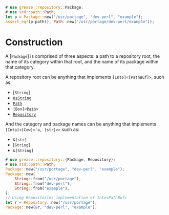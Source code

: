 ```rust
# use grease::repository::Package;
# use std::path::Path;
let p = Package::new("/usr/portage", "dev-perl", "example");
assert_eq!(p.path(), Path::new("/usr/portage/dev-perl/example"));
```

# Construction

A [`Package`] is comprised of three aspects: a path to a repository root,
the name of its category within that root, and the name of its package
within that category.

A repository root can be anything that implements
<code>[Into]\<[PathBuf]\></code>, such as:
* [`String`]
* [`OsString`](std::ffi::OsString)
* [`Path`](std::path::Path)
* <code>[Box]\<[Path](std::path::Path)\></code>
* [`Repository`](crate::repository::Repository)

And the category and package names can be anything that implements
<code>[Into]\<[Cow]\<'a, [str]\>\></code> such as:

* <code>&[str]</code>
* [`String`]
* <code>&[String]</code>

```rust
# use grease::repository::{Package, Repository};
# use std::path::Path;
Package::new("/usr/portage", "dev-perl", "example");
Package::new(
    String::from("/usr/portage"),
    String::from("dev-perl"),
    String::from("example"),
);
// Using Repositories implementation of Into<PathBuf>
let r = Repository::new("/usr/portage");
Package::new(&r, "dev-perl", "example");
```
